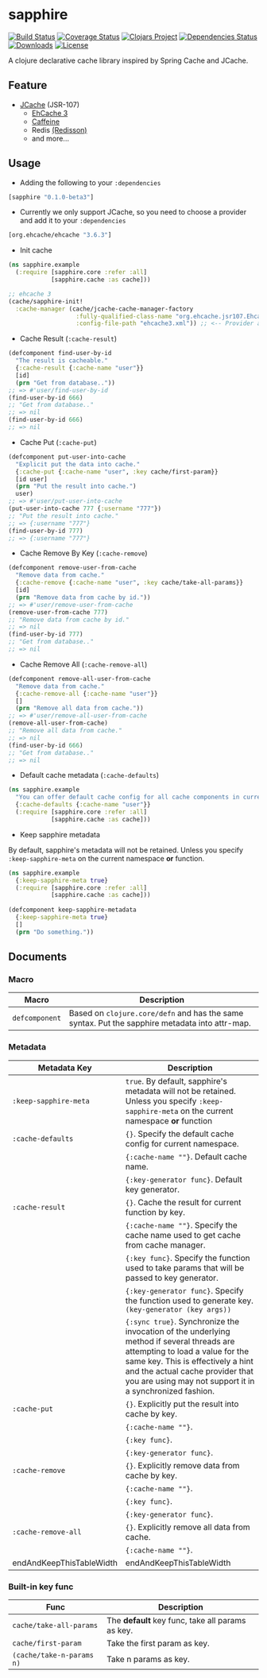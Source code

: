 # sapphire

[![Build Status](https://travis-ci.org/illyasviel/sapphire.svg?branch=master)](https://travis-ci.org/illyasviel/sapphire)
[![Coverage Status](https://coveralls.io/repos/github/illyasviel/sapphire/badge.svg?branch=master)](https://coveralls.io/github/illyasviel/sapphire?branch=master)
[![Clojars Project](https://img.shields.io/clojars/v/sapphire.svg)](https://clojars.org/sapphire)
[![Dependencies Status](https://versions.deps.co/illyasviel/sapphire/status.svg)](https://versions.deps.co/illyasviel/sapphire)
[![Downloads](https://versions.deps.co/illyasviel/sapphire/downloads.svg)](https://versions.deps.co/illyasviel/sapphire)
[![License](http://img.shields.io/:license-apache-brightgreen.svg)](http://www.apache.org/licenses/LICENSE-2.0.html)

A clojure declarative cache library inspired by Spring Cache and JCache.

## Feature

- [JCache](https://jcp.org/en/jsr/detail?id=107) (JSR-107)
  - [EhCache 3](http://www.ehcache.org/)
  - [Caffeine](https://github.com/ben-manes/caffeine)
  - Redis [(Redisson)](https://github.com/redisson/redisson)
  - and more...

## Usage

-  Adding the following to your `:dependencies`

```clojure
[sapphire "0.1.0-beta3"]
```

- Currently we only support JCache, so you need to choose a provider
and add it to your `:dependencies`

```clojure
[org.ehcache/ehcache "3.6.3"]
```

- Init cache

```clojure
(ns sapphire.example
  (:require [sapphire.core :refer :all]
            [sapphire.cache :as cache]))

;; ehcache 3
(cache/sapphire-init!
  :cache-manager (cache/jcache-cache-manager-factory
                   :fully-qualified-class-name "org.ehcache.jsr107.EhcacheCachingProvider"
                   :config-file-path "ehcache3.xml")) ;; <-- Provider also need a configuration file.
```

- Cache Result (`:cache-result`)

```clojure
(defcomponent find-user-by-id
  "The result is cacheable."
  {:cache-result {:cache-name "user"}}
  [id]
  (prn "Get from database.."))
;; => #'user/find-user-by-id
(find-user-by-id 666)
;; "Get from database.."
;; => nil
(find-user-by-id 666)
;; => nil
```

- Cache Put (`:cache-put`)

```clojure
(defcomponent put-user-into-cache
  "Explicit put the data into cache."
  {:cache-put {:cache-name "user", :key cache/first-param}}
  [id user]
  (prn "Put the result into cache.")
  user)
;; => #'user/put-user-into-cache
(put-user-into-cache 777 {:username "777"})
;; "Put the result into cache."
;; => {:username "777"}
(find-user-by-id 777)
;; => {:username "777"}
```

- Cache Remove By Key (`:cache-remove`)

```clojure
(defcomponent remove-user-from-cache
  "Remove data from cache."
  {:cache-remove {:cache-name "user", :key cache/take-all-params}}
  [id]
  (prn "Remove data from cache by id."))
;; => #'user/remove-user-from-cache
(remove-user-from-cache 777)
;; "Remove data from cache by id."
;; => nil
(find-user-by-id 777)
;; "Get from database.."
;; => nil
```

- Cache Remove All  (`:cache-remove-all`)

```clojure
(defcomponent remove-all-user-from-cache
  "Remove data from cache."
  {:cache-remove-all {:cache-name "user"}}
  []
  (prn "Remove all data from cache."))
;; => #'user/remove-all-user-from-cache
(remove-all-user-from-cache)
;; "Remove all data from cache."
;; => nil
(find-user-by-id 666)
;; "Get from database.."
;; => nil
```

- Default cache metadata  (`:cache-defaults`)

```clojure
(ns sapphire.example
  "You can offer default cache config for all cache components in current namespace."
  {:cache-defaults {:cache-name "user"}}
  (:require [sapphire.core :refer :all]
            [sapphire.cache :as cache]))
```

- Keep sapphire metadata

By default, sapphire's metadata will not be retained.
Unless you specify `:keep-sapphire-meta` on the current namespace **or** function.

```clojure
(ns sapphire.example
  {:keep-sapphire-meta true}
  (:require [sapphire.core :refer :all]
            [sapphire.cache :as cache]))
            
(defcomponent keep-sapphire-metadata
  {:keep-sapphire-meta true}
  []
  (prn "Do something."))
```

## Documents

### Macro

Macro | Description
----- | -----------
`defcomponent` | Based on `clojure.core/defn` and has the same syntax. Put the sapphire metadata into attr-map.

### Metadata

Metadata Key | Description
--- | ---
<a name="keep-sapphire-meta"><a/>`:keep-sapphire-meta` | `true`. By default, sapphire's metadata will not be retained. Unless you specify `:keep-sapphire-meta` on the current namespace **or** function
<a name="cache-defaults"></a>`:cache-defaults` | `{}`. Specify the default cache config for current namespace.
<a name="cache-defaults-cache-name"></a> | `{:cache-name ""}`. Default cache name.
<a name="cache-defaults-key-generator"></a> | `{:key-generator func}`. Default key generator.
<a name="cache-result"></a>`:cache-result` | `{}`. Cache the result for current function by key.
<a name="cache-result-cache-name"></a> | `{:cache-name ""}`. Specify the cache name used to get cache from cache manager.
<a name="cache-result-key"></a> | `{:key func}`. Specify the function used to take params that will be passed to key generator.
<a name="cache-result-key-generator"></a> | `{:key-generator func}`. Specify the function used to generate key. `(key-generator (key args))`
<a name="cache-result-sync"></a> | `{:sync true}`. Synchronize the invocation of the underlying method if several threads are attempting to load a value for the same key. This is effectively a hint and the actual cache provider that you are using may not support it in a synchronized fashion.
<a name="cache-put"></a>`:cache-put` | `{}`. Explicitly put the result into cache by key.
<a name="cache-put-cache-name"></a> | `{:cache-name ""}`.
<a name="cache-put-key"></a> | `{:key func}`.
<a name="cache-put-key-generator"></a> | `{:key-generator func}`.
<a name="cache-remove"></a>`:cache-remove` | `{}`. Explicitly remove data from cache by key.
<a name="cache-remove-cache-name"></a> | `{:cache-name ""}`.
<a name="cache-remove-key"></a> | `{:key func}`.
<a name="cache-remove-key-generator"></a> | `{:key-generator func}`. 
<a name="cache-remove-all"></a>`:cache-remove-all` | `{}`. Explicitly remove all data from cache.
<a name="cache-remove-all-cache-name"></a> | `{:cache-name ""}`.
endAndKeepThisTableWidth | endAndKeepThisTableWidth

### Built-in key func

Func | Description
---- | -----------
`cache/take-all-params` | The **default** key func, take all params as key.
`cache/first-param` | Take the first param as key.
`(cache/take-n-params n)` | Take n params as key.

